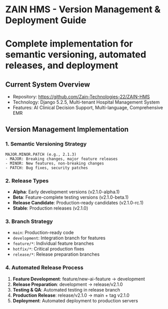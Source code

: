 # ZAIN HMS - Version Management & Deployment Guide
# Complete implementation for semantic versioning, automated releases, and deployment

## Current System Overview
- Repository: https://github.com/Zain-Technologies-22/ZAIN-HMS
- Technology: Django 5.2.5, Multi-tenant Hospital Management System
- Features: AI Clinical Decision Support, Multi-language, Comprehensive EMR

## Version Management Implementation

### 1. Semantic Versioning Strategy
```
MAJOR.MINOR.PATCH (e.g., 2.1.3)
- MAJOR: Breaking changes, major feature releases
- MINOR: New features, non-breaking changes
- PATCH: Bug fixes, security patches
```

### 2. Release Types
- **Alpha**: Early development versions (v2.1.0-alpha.1)
- **Beta**: Feature-complete testing versions (v2.1.0-beta.1) 
- **Release Candidate**: Production-ready candidates (v2.1.0-rc.1)
- **Stable**: Production releases (v2.1.0)

### 3. Branch Strategy
- `main`: Production-ready code
- `development`: Integration branch for features
- `feature/*`: Individual feature branches
- `hotfix/*`: Critical production fixes
- `release/*`: Release preparation branches

### 4. Automated Release Process
1. **Feature Development**: feature/new-ai-feature → development
2. **Release Preparation**: development → release/v2.1.0
3. **Testing & QA**: Automated testing in release branch
4. **Production Release**: release/v2.1.0 → main + tag v2.1.0
5. **Deployment**: Automated deployment to production servers